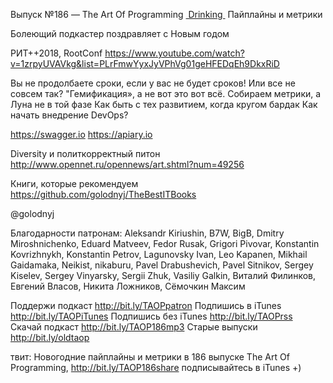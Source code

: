 Выпуск №186 — The Art Of Programming [ Drinking ]() Пайплайны и метрики

Болеющий подкастер поздравляет с Новым годом

РИТ++2018, RootConf  https://www.youtube.com/watch?v=1zrpyUVAVkg&list=PLrFmwYyxJyVPhVg01geHFEDqEh9DkxRiD

Вы не продолбаете сроки, если у вас не будет сроков! Или все не совсем так?
"Гемификация», а не вот это вот всё.
Собираем метрики, а Луна не в той фазе
Как быть с тех развитием, когда кругом бардак
Как начать внедрение DevOps?

https://swagger.io 
https://apiary.io

Diversity и  политкорректный питон http://www.opennet.ru/opennews/art.shtml?num=49256

Книги, которые рекомендуем https://github.com/golodnyj/TheBestITBooks

@golodnyj 

Благодарности патронам:
Aleksandr Kiriushin, B7W, BigB, Dmitry Miroshnichenko, Eduard Matveev, Fedor Rusak, Grigori Pivovar, Konstantin Kovrizhnykh, Konstantin Petrov, Lagunovsky Ivan, Leo Kapanen, Mikhail Gaidamaka, Neikist, nikaburu, Pavel Drabushevich, Pavel Sitnikov, Sergey Kiselev, Sergey Vinyarsky, Sergii Zhuk, Vasiliy Galkin, Виталий Филинков, Евгений Власов, Никита Ложников, Сёмочкин Максим

Поддержи подкаст http://bit.ly/TAOPpatron
Подпишись в iTunes http://bit.ly/TAOPiTunes
Подпишись без iTunes http://bit.ly/TAOPrss
Скачай подкаст http://bit.ly/TAOP186mp3
Старые выпуски http://bit.ly/oldtaop

твит: 
Новогодние пайплайны и метрики в 186 выпуске The Art Of Programming,  http://bit.ly/TAOP186share подписывайтесь в iTunes +) 

